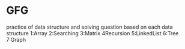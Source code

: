 # GFG
practice of data structure and solving question based on each data structure
1:Array
2:Searching
3:Matrix
4Recursion
5:LinkedList
6:Tree
7:Graph
